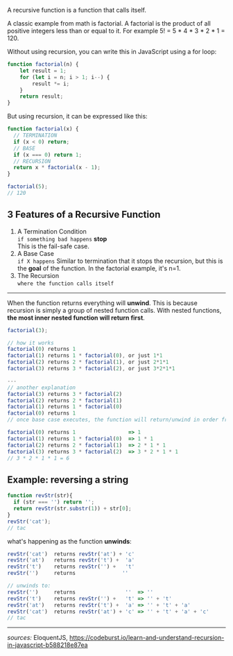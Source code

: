 A recursive function is a function that calls itself. 

A classic example from math is factorial. A factorial is the product of all positive integers less than or equal to it. For example 5! = 5 * 4 * 3 * 2 * 1 = 120.

Without using recursion, you can write this in JavaScript using a for loop:
```javascript
function factorial(n) {
    let result = 1;
    for (let i = n; i > 1; i--) {
        result *= i;
    }
    return result;
}
```

But using recursion, it can be expressed like this:
```javascript
function factorial(x) {
  // TERMINATION
  if (x < 0) return;
  // BASE
  if (x === 0) return 1;
  // RECURSION
  return x * factorial(x - 1);
}

factorial(5);
// 120
```

## 3 Features of a Recursive Function
1. A Termination Condition <br>
`if something bad happens` **stop**<br>
This is the fail-safe case.
1. A Base Case <br>
`if X happens` Similar to termination that it stops the recursion, but this is the **goal** of the function. In the factorial example, it's n=1.
1. The Recursion<br>
`where the function calls itself`

---
When the function returns everything will **unwind**. This is because recursion is simply a group of nested function calls. With nested functions, **the most inner nested function will return first**.

```javascript
factorial(3);

// how it works
factorial(0) returns 1
factorial(1) returns 1 * factorial(0), or just 1*1
factorial(2) returns 2 * factorial(1), or just 2*1*1
factorial(3) returns 3 * factorial(2), or just 3*2*1*1

---
// another explanation
factorial(3) returns 3 * factorial(2)
factorial(2) returns 2 * factorial(1)
factorial(1) returns 1 * factorial(0)
factorial(0) returns 1
// once base case executes, the function will return/unwind in order from inner to outer:

factorial(0) returns 1                 => 1
factorial(1) returns 1 * factorial(0)  => 1 * 1
factorial(2) returns 2 * factorial(1)  => 2 * 1 * 1
factorial(3) returns 3 * factorial(2)  => 3 * 2 * 1 * 1
// 3 * 2 * 1 * 1 = 6
```

## Example: reversing a string
```javascript
function revStr(str){
  if (str === '') return '';
  return revStr(str.substr(1)) + str[0];
}
revStr('cat');
// tac
```

what's happening as the function **unwinds**:
```javascript
revStr('cat')  returns revStr('at') + 'c'
revStr('at')   returns revStr('t') +  'a'
revStr('t')    returns revStr('') +   't'
revStr('')     returns               ''

// unwinds to:
revStr('')     returns                ''  => ''
revStr('t')    returns revStr('') +   't' => '' + 't'
revStr('at')   returns revStr('t') +  'a' => '' + 't' + 'a'
revStr('cat')  returns revStr('at') + 'c' => '' + 't' + 'a' + 'c'
// tac
```

---
_sources:_ EloquentJS, https://codeburst.io/learn-and-understand-recursion-in-javascript-b588218e87ea